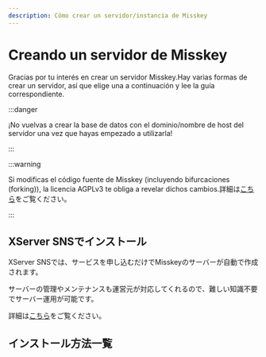 ```yaml
---
description: Cómo crear un servidor/instancia de Misskey
---
```


# Creando un servidor de Misskey

Gracias por tu interés en crear un servidor Misskey.Hay varias formas de crear un servidor, así que elige una a continuación y lee la guía correspondiente.

:::danger

¡No vuelvas a crear la base de datos con el dominio/nombre de host del servidor una vez que hayas empezado a utilizarla!

:::

:::warning

Si modificas el código fuente de Misskey (incluyendo  bifurcaciones (forking)), la licencia AGPLv3 te obliga a revelar dichos cambios.詳細は[こちら](/docs/for-admin/install/resources/forking/)をご覧ください。

:::

## XServer SNSでインストール

XServer SNSでは、サービスを申し込むだけでMisskeyのサーバーが自動で作成されます。

サーバーの管理やメンテナンスも運営元が対応してくれるので、難しい知識不要でサーバー運用が可能です。

詳細は[こちら](https://sns.xserver.ne.jp/misskey.php)をご覧ください。

## インストール方法一覧

<MkIndex />
